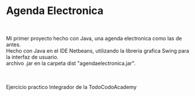 # Agenda Electronica

<br>

Mi primer proyecto hecho con Java, una agenda electronica como las de antes.
<br>
Hecho con Java en el IDE Netbeans, utilizando la libreria grafica Swing para la interfaz de usuario.
<br>
archivo .jar en la carpeta dist "agendaelectronica.jar".

<br>
<br>
Ejercicio practico Integrador de la TodoCodoAcademy
